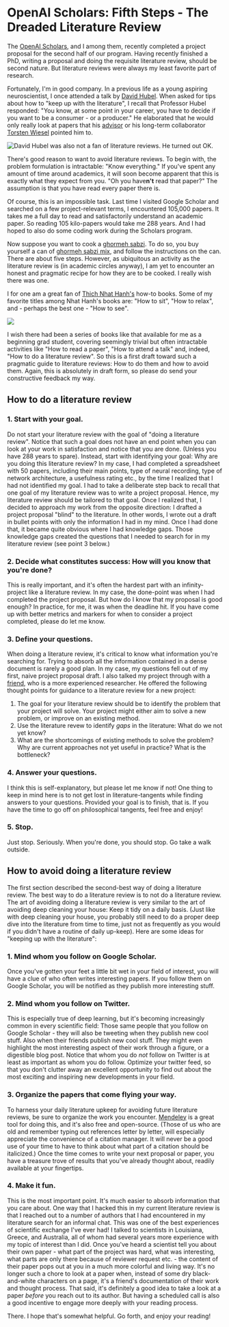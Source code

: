 # OpenAI Scholars: Fifth Steps - The Dreaded Literature Review

The [OpenAI Scholars](https://openai.com/blog/openai-scholars-spring-2020/), and I among them, recently completed a project proposal for the second half of our program. Having recently finished a PhD, writing a proposal and doing the requisite literature review, should be second nature. But literature reviews were always my least favorite part of research.

Fortunately, I'm in good company. In a previous life as a young aspiring neuroscientist, I once attended a talk by [David Hubel](https://www.nobelprize.org/prizes/medicine/1981/hubel/facts/). When asked for tips about how to "keep up with the literature", I recall that Professor Hubel responded: "You know, at some point in your career, you have to decide if you want to be a consumer - or a producer." He elaborated that he would only really look at papers that his [advisor](https://en.wikipedia.org/wiki/Stephen_Kuffler) or his long-term collaborator [Torsten Wiesel](https://en.wikipedia.org/wiki/Torsten_Wiesel) pointed him to.

![](/images/hubel.jpg "David Hubel was also not a fan of literature reviews. He turned out OK.")

There's good reason to want to avoid literature reviews. To begin with, the problem formulation is intractable: "Know everything." If you've spent any amount of time around academics, it will soon become apparent that this is exactly what they expect from you. "Oh you have**n't** read that paper?" The assumption is that you have read every paper there is.

Of course, this is an impossible task. Last time I visited Google Scholar and searched on a few project-relevant terms, I encountered 105,000 papers. It takes me a full day to read and satisfactorily understand an academic paper. So reading 105 kilo-papers would take me 288 years. And I had hoped to also do some coding work during the Scholars program.

Now suppose you want to cook a [ghormeh sabzi](https://en.wikipedia.org/wiki/Ghormeh_sabzi). To do so, you buy yourself a can of [ghormeh sabzi mix](https://www.sadaf.com/sadaf-herbs-mix-sabzi-ghormeh-14-1380), and follow the instructions on the can. There are about five steps. However, as ubiquitous an activity as the literature review is (in academic circles anyway), I am yet to encounter an honest and pragmatic recipe for how they are to be cooked. I really wish there was one.

I for one am a great fan of [Thich Nhat Hanh's](https://en.wikipedia.org/wiki/Th%C3%ADch_Nh%E1%BA%A5t_H%E1%BA%A1nh) how-to books. Some of my favorite titles among Nhat Hanh's books are: "How to sit", "How to relax", and - perhaps the best one - "How to see".

![](/images/howtosee.jpg)

I wish there had been a series of books like that available for me as a beginning grad student, covering seemingly trivial but often intractable activities like "How to read a paper", "How to attend a talk" and, indeed, "How to do a literature review". So this is a first draft toward such a pragmatic guide to literature reviews: How to do them and how to avoid them. Again, this is absolutely in draft form, so please do send your constructive feedback my way.

## How to do a literature review

<style>
.reveal section img { background:none; border:none; box-shadow:none; }
</style>

### 1. Start with your goal.

Do not start your literature review with the goal of "doing a literature review". Notice that such a goal does not have an end point when you can look at your work in satisfaction and notice that you are done. (Unless you have 288 years to spare). Instead, start with identifying your goal: Why are you doing this literature review? In my case, I had completed a spreadsheet with 50 papers, including their main points, type of neural recording, type of network architecture, a usefulness rating etc., by the time I realized that I had not identified my goal. I had to take a deliberate step back to recall that one goal of my literature review was to write a project proposal. Hence, my literature review should be tailored to that goal. Once I realized that, I decided to approach my work from the opposite direction: I drafted a project proposal "blind" to the literature. In other words, I wrote out a draft in bullet points with only the information I had in my mind. Once I had done that, it became quite obvious where I had knowledge gaps. Those knowledge gaps created the questions that I needed to search for in my literature review (see point 3 below.)

### 2. Decide what constitutes success: How will you know that you're done?
This is really important, and it's often the hardest part with an infinity-project like a literature review. In my case, the done-point was when I had completed the project proposal. But how do I know that my proposal is good enough? In practice, for me, it was when the deadline hit. If you have come up with better metrics and markers for when to consider a project completed, please do let me know.

### 3. Define your questions.
When doing a literature review, it's critical to know what information you're searching for. Trying to absorb all the information contained in a dense document is rarely a good plan. In my case, my questions fell out of my first, naive project proposal draft. I also talked my project through with a [friend](https://sites.google.com/site/falklieder/home), who is a more experienced researcher. He offered the following thought points for guidance to a literature review for a new project:

1. The goal for your literature review should be to identify the problem that your project will solve. Your project might either aim to solve a new problem, or improve on an existing method.
2. Use the literature revew to identify *gaps* in the literature: What do we not yet know?
3. What are the shortcomings of existing methods to solve the problem? Why are current approaches not yet useful in practice? What is the bottleneck?


### 4. Answer your questions.
I think this is self-explanatory, but please let me know if not! One thing to keep in mind here is to not get lost in literature-tangents while finding answers to your questions. Provided your goal is to finish, that is. If you have the time to go off on philosophical tangents, feel free and enjoy!

### 5. Stop.

Just stop. Seriously. When you're done, you should stop. Go take a walk outside.

## How to avoid doing a literature review

The first section described the second-best way of doing a literature review. The best way to do a literature review is to not do a literature review. The art of avoiding doing a literature review is very similar to the art of avoiding deep cleaning your house: Keep it tidy on a daily basis. (Just like with deep cleaning your house, you probably still need to do a proper deep dive into the literature from time to time, just not as frequently as you would if you didn't have a routine of daily up-keep). Here are some ideas for "keeping up with the literature":

### 1. Mind whom you follow on Google Scholar.
Once you've gotten your feet a little bit wet in your field of interest, you will have a clue of who often writes interesting papers. If you follow them on Google Scholar, you will be notified as they publish more interesting stuff.

### 2. Mind whom you follow on Twitter.
This is especially true of deep learning, but it's becoming increasingly common in every scientific field: Those same people that you follow on Google Scholar - they will also be tweeting when they publish new cool stuff. Also when their friends publish new cool stuff. They might even highlight the most interesting aspect of their work through a figure, or a digestible blog post. Notice that whom you do *not* follow on Twitter is at least as important as whom you do follow. Optimize your twitter feed, so that you don't clutter away an excellent opportunity to find out about the most exciting and inspiring new developments in your field.

### 3. Organize the papers that come flying your way.
To harness your daily literature upkeep for avoiding future literature reviews, be sure to organize the work you encounter. [Mendeley](www.mendeley.com) is a great tool for doing this, and it's also free and open-source. (Those of us who are old and remember typing out references letter by letter, will especially appreciate the convenience of a citation manager. It will never be a good use of your time to have to think about what part of a citation should be italicized.) Once the time comes to write your next proposal or paper, you have a treasure trove of results that you've already thought about, readily available at your fingertips.

### 4. Make it fun.
This is the most important point. It's much easier to absorb information that you care about. One way that I hacked this in my current literature review is that I reached out to a number of authors that I had encountered in my literature search for an informal chat. This was one of the best experiences of scientific exchange I've ever had! I talked to scientists in Louisiana, Greece, and Australia, all of whom had several years more experience with my topic of interest than I did. Once you've heard a scientist tell you about their own paper - what part of the project was hard, what was interesting, what parts are only there because of reviewer request etc. - the content of their paper pops out at you in a much more colorful and living way. It's no longer such a chore to look at a paper when, instead of some dry black-and-white characters on a page, it's a friend's documentation of their work and thought process. That said, it's definitely a good idea to take a look at a paper *before* you reach out to its author. But having a scheduled call is also a good incentive to engage more deeply with your reading process.

There. I hope that's somewhat helpful. Go forth, and enjoy your reading!
